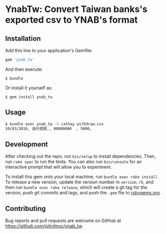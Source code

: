 # YnabTw: Convert Taiwan banks's exported csv to YNAB's format

## Installation

Add this line to your application's Gemfile:

```ruby
gem 'ynab_tw'
```

And then execute:

    $ bundle

Or install it yourself as:

    $ gem install ynab_tw

## Usage

``` bash
$ bundle exec ynab_tw -b cathay withdraw.csv
10/03/2016, 自行提款,, 00000000  , 5000,
```

## Development

After checking out the repo, run `bin/setup` to install dependencies. Then, run `rake spec` to run the tests. You can also run `bin/console` for an interactive prompt that will allow you to experiment.

To install this gem onto your local machine, run `bundle exec rake install`. To release a new version, update the version number in `version.rb`, and then run `bundle exec rake release`, which will create a git tag for the version, push git commits and tags, and push the `.gem` file to [rubygems.org](https://rubygems.org).

## Contributing

Bug reports and pull requests are welcome on GitHub at https://github.com/johnlinvc/ynab_tw.

